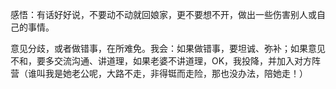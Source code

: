 感悟：有话好好说，不要动不动就回娘家，更不要想不开，做出一些伤害别人或自己的事情。

意见分歧，或者做错事，在所难免。我会：如果做错事，要坦诚、弥补；如果意见不和，要多交流沟通、讲道理，如果老婆不讲道理，OK，我投降，并加入对方阵营（谁叫我是她老公呢，大路不走，非得铤而走险，那也没办法，陪她走！）